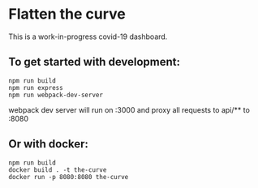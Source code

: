 # Flatten the curve

This is a work-in-progress covid-19 dashboard.

## To get started with development:

```
npm run build 
npm run express
npm run webpack-dev-server
```
webpack dev server will run on :3000 and proxy all requests to api/** to :8080

## Or with docker:
```
npm run build
docker build . -t the-curve
docker run -p 8080:8080 the-curve
```
